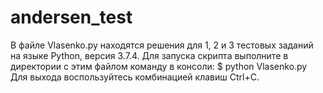 # andersen_test
В файле Vlasenko.py находятся решения для 1, 2 и 3 тестовых заданий на языке Python, версия 3.7.4. Для запуска скрипта выполните в директории с этим файлом команду в консоли:
$ python Vlasenko.py
Для выхода воспользуйтесь комбинацией клавиш Ctrl+C.
